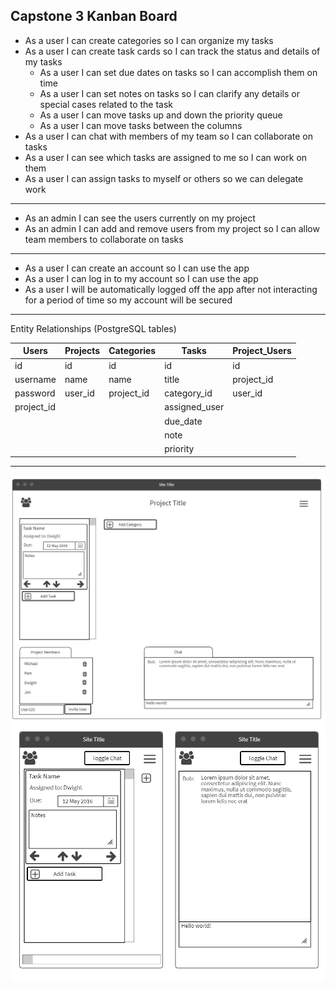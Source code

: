 ## Capstone 3 Kanban Board

- As a user I can create categories so I can organize my tasks
- As a user I can create task cards so I can track the status and details of my tasks
  - As a user I can set due dates on tasks so I can accomplish them on time
  - As a user I can set notes on tasks so I can clarify any details or special cases related to the task
  - As a user I can move tasks up and down the priority queue
  - As a user I can move tasks between the columns
- As a user I can chat with members of my team so I can collaborate on tasks
- As a user I can see which tasks are assigned to me so I can work on them
- As a user I can assign tasks to myself or others so we can delegate work
---
- As an admin I can see the users currently on my project
- As an admin I can add and remove users from my project so I can allow team members to collaborate on tasks
---
- As a user I can create an account so I can use the app
- As a user I can log in to my account so I can use the app
- As a user I will be automatically logged off the app after not interacting for a period of time so my account will be secured
---
Entity Relationships (PostgreSQL tables)

|Users|Projects|Categories|Tasks|Project_Users|
|-|-|-|-|-|
|id|id|id|id|id|
|username|name|name|title|project_id|
|password|user_id|project_id|category_id|user_id|
|project_id|||assigned_user||
||||due_date||
||||note||
||||priority||

---

![Desktop Wireframe](./cap3wireframes.png)
![Mobile Wireframe](./cap3wireframes-mobile.png)